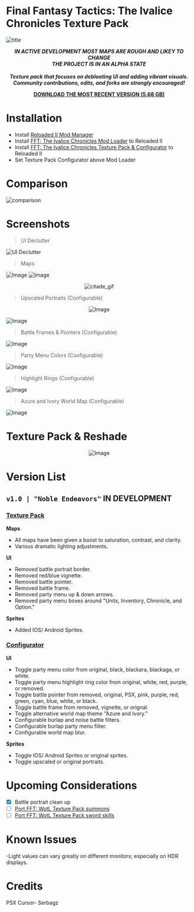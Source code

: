 # Final Fantasy Tactics: The Ivalice Chronicles Texture Pack
![title](https://github.com/user-attachments/assets/8932aaf6-8cc4-413d-96b3-43281acd3527)

<div align="center">

__*<p> IN ACTIVE DEVELOPMENT MOST MAPS ARE ROUGH AND LIKEY TO CHANGE<br>
THE PROJECT IS IN AN ALPHA STATE <br>
<br>Texture pack that focuses on debloating UI and adding vibrant visuals. 
<br>Community contributions, edits, and forks are strongly encouraged!</p>*__

</div>

<div align="center">
  
__[DOWNLOAD THE MOST RECENT VERSION (5.68 GB)](https://github.com/Zodi-ark/Final-Fantasy-Tactics-The-Ivalice-Chronicles-Texture-Pack/releases)__

</div>

# Installation
- Install [Reloaded II Mod Manager](https://github.com/Reloaded-Project/Reloaded-II/releases)
- Install [FFT: The Ivalice Chronicles Mod Loader](https://www.nexusmods.com/finalfantasytacticstheivalicechronicles/mods/4?tab=files) to Reloaded II
- Install [FFT: The Ivalice Chronicles Texture Pack & Configurator](https://github.com/Zodi-ark/Final-Fantasy-Tactics-The-Ivalice-Chronicles-Texture-Pack/releases) to Reloaded II
- Set Texture Pack Configurator above Mod Loader

<!-- *video guide goes here as webm on 1.0 release include optional reshade esp. qUINT install at end*  -->

Comparison
======  
![comparison](https://github.com/user-attachments/assets/f43888c2-b2b2-41e2-86e5-b54b3bfaab5a)
 
Screenshots
======  

> UI Declutter

![UI Declutter](https://github.com/user-attachments/assets/ef4770bb-d619-42d0-b927-577e1a840412)

> Maps

![Image](https://github.com/user-attachments/assets/dfe2fe70-986a-44c7-9b54-d42e7c29534e)
![Image](https://github.com/user-attachments/assets/06a16d6d-bc3b-4e76-bc70-d1a1b11fa390)

<div align="center">

![citade_gif](https://github.com/user-attachments/assets/d7c1b3c0-a32d-4761-a89d-53907771e01e)

</div>

> Upscaled Portraits (Configurable)

<div align="center">

![Image](https://github.com/user-attachments/assets/89087b0d-1954-4a3e-93fe-007b5e5ffad0)

</div>

![Image](https://github.com/user-attachments/assets/54ea27bc-a8f3-4cfa-aca3-e70969881bc7)

> Battle Frames & Pointers (Configurable)

![Image](https://github.com/user-attachments/assets/97c19768-b9e0-4da9-80e2-95565396f32d)

> Party Menu Colors (Configurable)

![Image](https://github.com/user-attachments/assets/cee0f64c-f1b4-42e4-a486-2467510180bd)

> Highlight Rings (Configurable)

![Image](https://github.com/user-attachments/assets/130cd241-2211-414c-a5f2-93f182c3768b)

> Azure and Ivory World Map (Configurable)

![Image](https://github.com/user-attachments/assets/c1507eb9-20f4-47f0-b74c-dfc0eba25742)

Texture Pack & Reshade
======  

<div align="center">

![Image](https://github.com/user-attachments/assets/ab43727c-74ca-44ec-bdf7-b73f7eb235ce)

</div>

# Version List

## `v1.0 | "Noble Endeavors"` IN DEVELOPMENT

### <ins>**Texture Pack**</ins>

 **Maps**
- All maps have been given a boost to saturation, contrast, and clarity.
- Various dramatic lighting adjustments.

 **UI**
- Removed battle portrait border.
- Removed red/blue vignette.
- Removed battle pointer.
- Removed battle frame.
- Removed party menu up & down arrows.
- Removed party menu boxes around "Units, Inventory, Chronicle, and Option."

 **Sprites**
 - Added IOS/ Android Sprites.

 ### <ins>**Configurator**</ins>

 **UI**
- Toggle party menu color from original, black, blackara, blackaga, or white.
- Toggle party menu highlight ring color from original, white, red, purple, or removed.
- Toggle battle pointer from removed, original, PSX, pink, purple, red, green, cyan, blue, white, or black.
- Toggle battle frame from removed, vignette, or orignal.
- Toggle alternative world map theme "Azure and Ivory."
- Configurable burlap and noise battle filters.
- Configurable burlap party menu filter.
- Configurable world map blur.

 **Sprites**
- Toggle IOS/ Android Sprites or original sprites.
- Toggle upscaled or original portraits.

# Upcoming Considerations
- [x] Battle portrait clean up
- [ ] [Port FFT: WotL Texture Pack summons](https://github.com/Zodi-ark/in-memory-of-imgur-sucks/assets/113886368/82e063f2-1b40-4393-ac21-ffe5728550b6)
- [ ] [Port FFT: WotL Texture Pack sword skills](https://github.com/Zodi-ark/in-memory-of-imgur-sucks/assets/113886368/a6064896-fe95-4351-88bc-7054d6aadd4b)

# Known Issues
-Light values can vary greatly on different monitors; especially on HDR displays.

# Credits
PSX Cursor- Serbagz
